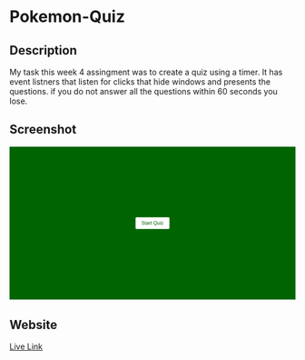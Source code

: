 # Pokemon-Quiz

## Description

My task this week 4 assingment was to create a quiz using a timer. It has event listners that listen for clicks that hide windows and presents the questions. if you do not answer all the questions within 60 seconds you lose.

## Screenshot

![computer](assets/pvon11.github.io.png)

## Website

[Live Link](https://pvon11.github.io/Pokemon-Quiz/)
